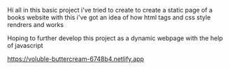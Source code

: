 Hi all in this basic project i've tried to create to create a static page of a books website with this i've got an idea of how html tags and css style rendrers and works


Hoping to further develop this project as a dynamic webpage with the help of javascript 

https://voluble-buttercream-6748b4.netlify.app
